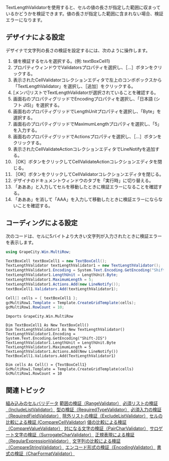 TextLengthValidatorを使用すると、セルの値の長さが指定した範囲に収まっているかどうかを検証できます。値の長さが指定した範囲に含まれない場合、検証エラーになります。

## デザイナによる設定

デザイナで文字列の長さの検証を設定するには、次のように操作します。
1. 値を検証するセルを選択する。(例: textBoxCell1)
2. プロパティウィンドウでValidatorsプロパティを選択し、［...］ボタンをクリックする。
3. 表示されたCellValidatorコレクションエディタで左上のコンボボックスから「TextLengthValidator」を選択し、［追加］をクリックする。
4. [メンバ]リストでTextLengthValidatorが選択されていることを確認する。
5. 画面右のプロパティグリッドでEncodingプロパティを選択し、「日本語 (シフト JIS)」を選択する。
6. 画面右のプロパティグリッドでLengthUnitプロパティを選択し、「Byte」を選択する。
7. 画面右のプロパティグリッドでMaximumLengthプロパティを選択し、「5」を入力する。
8. 画面右のプロパティグリッドでActionsプロパティを選択し、［...］ボタンをクリックする。
9. 表示されたCellValidateActionコレクションエディタでLineNotifyを追加する。
10. ［OK］ボタンをクリックしてCellValidateActionコレクションエディタを閉じる。
11. ［OK］ボタンをクリックしてCellValidatorコレクションエディタを閉じる。
12. デザイナのドキュメントウィンドウのタブを「実行時」に切り替える。
13. 「あああ」と入力してセルを移動したときに検証エラーになることを確認する。
14. 「あああ」を消して「AAA」を入力して移動したときに検証エラーにならないことを確認する。

## コーディングによる設定

次のコードは、セルに5バイトより大きい文字列が入力されたときに検証エラーを表示します。
```csharp
using GrapeCity.Win.MultiRow;

TextBoxCell textBoxCell1 = new TextBoxCell();
TextLengthValidator textLengthValidator1 = new TextLengthValidator();
textLengthValidator1.Encoding = System.Text.Encoding.GetEncoding("Shift_JIS");
textLengthValidator1.LengthUnit = LengthUnit.Byte;
textLengthValidator1.MaximumLength = 5;
textLengthValidator1.Actions.Add(new LineNotify());
textBoxCell1.Validators.Add(textLengthValidator1);

Cell[] cells = { textBoxCell1 };
gcMultiRow1.Template = Template.CreateGridTemplate(cells);
gcMultiRow1.RowCount = 10;
```

```vbnet
Imports GrapeCity.Win.MultiRow

Dim TextBoxCell1 As New TextBoxCell()
Dim TextLengthValidator1 As New TextLengthValidator()
TextLengthValidator1.Encoding = System.Text.Encoding.GetEncoding("Shift-JIS")
TextLengthValidator1.LengthUnit = LengthUnit.Byte
TextLengthValidator1.MaximumLength = 5
TextLengthValidator1.Actions.Add(New LineNotify())
TextBoxCell1.Validators.Add(TextLengthValidator1)

Dim cells As Cell() = {TextBoxCell1}
GcMultiRow1.Template = Template.CreateGridTemplate(cells)
GcMultiRow1.RowCount = 10
```

## 関連トピック

[組み込みのセルバリデータ](gcdocsite__documentlink?toc-item-id=6fe09a91-f3b9-4a7d-94f4-6cbb7ad812b4)
[範囲の検証（RangeValidator）](gcdocsite__documentlink?toc-item-id=e0b9198f-61a4-4745-824b-8d670699f6fb)
[必須リストの検証（IncludeListValidator）](gcdocsite__documentlink?toc-item-id=7f725f3c-12f5-4066-a959-4adbe9c54f17)
[型の検証（RequiredTypeValidator）](gcdocsite__documentlink?toc-item-id=604bcc1b-e817-4a3f-a3b4-811a8f3a72dd)
[必須入力の検証（RequiredFieldValidator）](gcdocsite__documentlink?toc-item-id=7375a31d-584e-405a-ba5c-0b956889af4a)
[除外リストの検証（ExcludeListValidator）](gcdocsite__documentlink?toc-item-id=af47d5a9-b5c2-4661-8820-ec3913164897)
[セルの比較による検証 (CompareCellValidator)](gcdocsite__documentlink?toc-item-id=a175ce0e-9b31-4031-95de-62a02b6aeaf2)
[値の比較による検証（CompareValueValidator）](gcdocsite__documentlink?toc-item-id=da267556-3edb-4463-ba2c-556a5504bbb4)
[対になる文字の検証（PairCharValidator）](gcdocsite__documentlink?toc-item-id=44d12cc8-b7cd-4eaa-bd02-a0d36b9697a2)
[サロゲート文字の検証（SurrogateCharValidator）](gcdocsite__documentlink?toc-item-id=2d9ca60a-70e8-40cc-aded-d87c303663c9)
[正規表現による検証（RegularExpressionValidator）](gcdocsite__documentlink?toc-item-id=2c885eaa-9c02-44fe-befa-6bc0672d3d33)
[文字列の比較による検証（CompareStringValidator）](gcdocsite__documentlink?toc-item-id=20914c6d-509c-40e0-a597-9b727ffd3b26)
[エンコード形式の検証（EncodingValidator）](gcdocsite__documentlink?toc-item-id=8b80cc82-4814-4dc2-83bb-0504ee4f1a44)
[書式の検証（CharFormatValidator）](gcdocsite__documentlink?toc-item-id=8acc8368-e274-4aaa-9dd3-58656ce93d78)